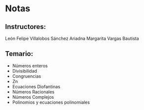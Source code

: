 Notas 
======

Instructores:
--------------
León Felipe Villalobos Sánchez 
Ariadna Margarita Vargas Bautista 

Temario:
---------
* Números enteros
* Divisibilidad
* Congruencias
* Zn
* Ecuaciones Diofantinas
* Números Racionales
* Números Complejos
* Polinomios y ecuaciones polinomiales

